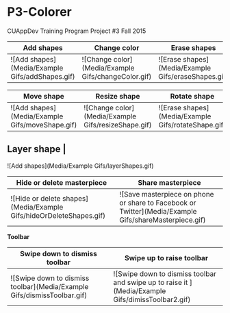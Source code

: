 # P3-Colorer
CUAppDev Training Program Project #3 Fall 2015


Add shapes | Change color | Erase shapes
--- | --- | ---
![Add shapes](Media/Example Gifs/addShapes.gif) | ![Change color](Media/Example Gifs/changeColor.gif) | ![Erase shapes](Media/Example Gifs/eraseShapes.gif)

Move shape | Resize shape | Rotate shape
--- | --- | ---
![Add shapes](Media/Example Gifs/moveShape.gif) | ![Change color](Media/Example Gifs/resizeShape.gif) | ![Erase shapes](Media/Example Gifs/rotateShape.gif)

Layer shape |
---
![Add shapes](Media/Example Gifs/layerShapes.gif)

Hide or delete masterpiece | Share masterpiece
--- | --- 
![Hide or delete shapes](Media/Example Gifs/hideOrDeleteShapes.gif) | ![Save masterpiece on phone or share to Facebook or Twitter](Media/Example Gifs/shareMasterpiece.gif)

**Toolbar**

Swipe down to dismiss toolbar | Swipe up to raise toolbar
--- | --- 
![Swipe down to dismiss toolbar](Media/Example Gifs/dismissToolbar.gif) | ![Swipe down to dismiss toolbar and swipe up to raise it ](Media/Example Gifs/dimissToolbar2.gif)
